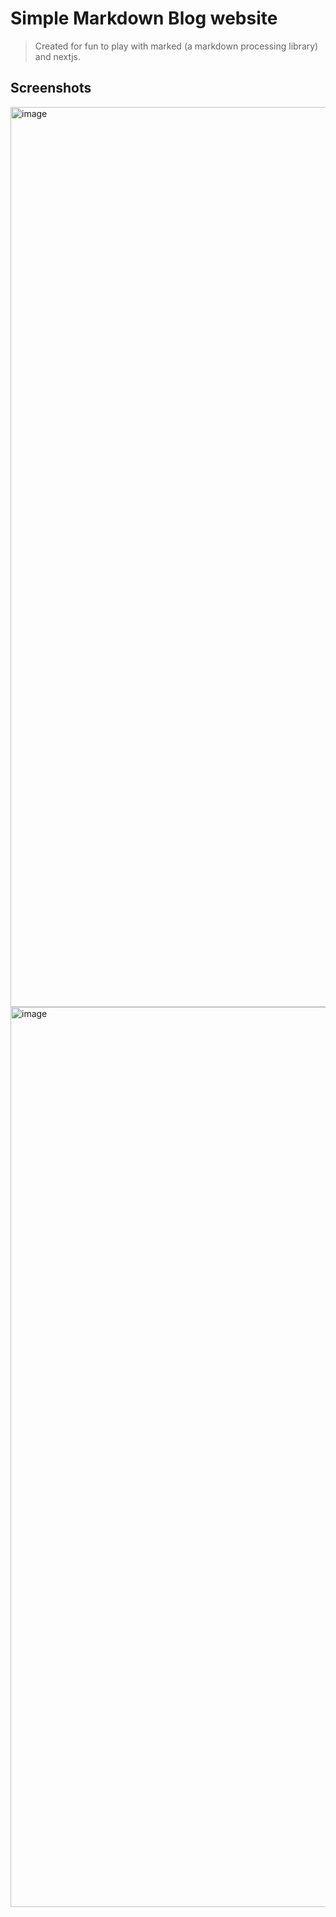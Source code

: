 # Simple Markdown Blog website
> Created for fun to play with marked (a markdown processing library) and nextjs.

## Screenshots
<img width="1440" alt="image" src="https://user-images.githubusercontent.com/54048682/144118888-df5415a6-ad9e-4ab1-82af-3992e776efec.png">
<img width="1440" alt="image" src="https://user-images.githubusercontent.com/54048682/144118952-5b2c914c-adae-45c4-b063-bee3dbeafb9c.png">
